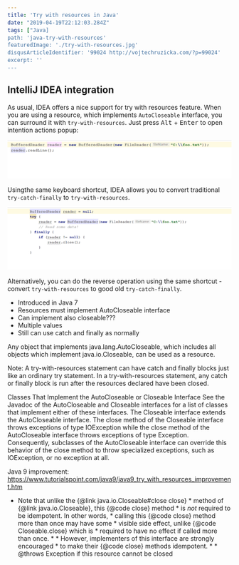 ```yaml
---
title: 'Try with resources in Java'
date: "2019-04-19T22:12:03.284Z"
tags: ["Java]
path: 'java-try-with-resources'
featuredImage: './try-with-resources.jpg'
disqusArticleIdentifier: '99024 http://vojtechruzicka.com/?p=99024'
excerpt: ''
---
```




## IntelliJ IDEA integration
As usual, IDEA offers a nice support for try with resources feature. When you are using a resource, which implements `AutoCloseable` interface, you can surround it with `try-with-resources`. Just press <kbd>Alt</kbd> + <kbd>Enter</kbd> to open intention actions popup:

![IntelliJ IDEA surround with 'try-with-resources'](./idea-surround-with-try-with-resources.gif)

Usingthe same keyboard shortcut, IDEA allows you to convert traditional `try-catch-finally` to `try-with-resources`.

![IntelliJ IDEA convert to 'try-with-resources'](./idea-replace-with-try-with-resources.gif)

Alternatively, you can do the reverse operation using the same shortcut - convert `try-with-resources` to good old `try-catch-finally`.

- Introduced in Java 7
- Resources must implement AutoCloseable interface
- Can implement also closeable???
- Multiple values
- Still can use catch and finally as normally

Any object that implements java.lang.AutoCloseable, which includes all objects which implement java.io.Closeable, can be used as a resource.

Note: A try-with-resources statement can have catch and finally blocks just like an ordinary try statement. In a try-with-resources statement, any catch or finally block is run after the resources declared have been closed.

Classes That Implement the AutoCloseable or Closeable Interface
See the Javadoc of the AutoCloseable and Closeable interfaces for a list of classes that implement either of these interfaces. The Closeable interface extends the AutoCloseable interface. The close method of the Closeable interface throws exceptions of type IOException while the close method of the AutoCloseable interface throws exceptions of type Exception. Consequently, subclasses of the AutoCloseable interface can override this behavior of the close method to throw specialized exceptions, such as IOException, or no exception at all.


Java 9 improvement:
https://www.tutorialspoint.com/java9/java9_try_with_resources_improvement.htm


 * <p>Note that unlike the {@link java.io.Closeable#close close}
     * method of {@link java.io.Closeable}, this {@code close} method
     * is <em>not</em> required to be idempotent.  In other words,
     * calling this {@code close} method more than once may have some
     * visible side effect, unlike {@code Closeable.close} which is
     * required to have no effect if called more than once.
     *
     * However, implementers of this interface are strongly encouraged
     * to make their {@code close} methods idempotent.
     *
     * @throws Exception if this resource cannot be closed